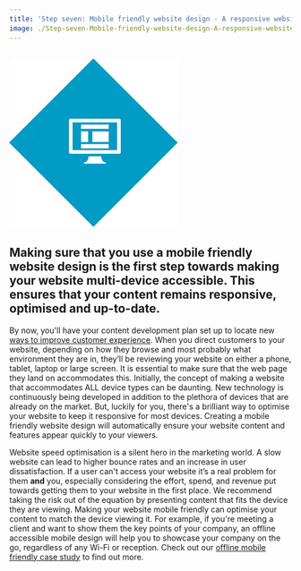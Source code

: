 ```yaml
---
title: 'Step seven: Mobile friendly website design - A responsive website for all devices'
image: ./Step-seven-Mobile-friendly-website-design-A-responsive-website-for-all-devices.jpg
---
```


## ![](images/icon-step7-1.jpg)

## **Making sure that you use a mobile friendly website design is the first step towards making your website multi-device accessible. This ensures that your content remains responsive, optimised and up-to-date.**

By now, you'll have your content development plan set up to locate new [ways to improve customer experience](https://ebp-copy.eblue-hosting.co.uk/blog/ways-to-improve-customer-experience/). When you direct customers to your website, depending on how they browse and most probably what environment they are in, they’ll be reviewing your website on either a phone, tablet, laptop or large screen. It is essential to make sure that the web page they land on accommodates this. Initially, the concept of making a website that accommodates ALL device types can be daunting. New technology is continuously being developed in addition to the plethora of devices that are already on the market. But, luckily for you, there's a brilliant way to optimise your website to keep it responsive for most devices. Creating a mobile friendly website design will automatically ensure your website content and features appear quickly to your viewers.

Website speed optimisation is a silent hero in the marketing world. A slow website can lead to higher bounce rates and an increase in user dissatisfaction. If a user can't access your website it’s a real problem for them **and** you, especially considering the effort, spend, and revenue put towards getting them to your website in the first place. We recommend taking the risk out of the equation by presenting content that fits the device they are viewing. Making your website mobile friendly can optimise your content to match the device viewing it. For example, if you're meeting a client and want to show them the key points of your company, an offline accessible mobile design will help you to showcase your company on the go, regardless of any Wi-Fi or reception. Check out our [offline mobile friendly case study](https://ebp-copy.eblue-hosting.co.uk/case-studies/maggie-mullan-architects/) to find out more.
